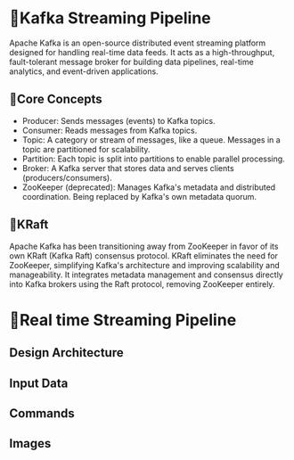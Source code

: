 # 🚩Kafka Streaming Pipeline

Apache Kafka is an open-source distributed event streaming platform designed for handling real-time data feeds. 
It acts as a high-throughput, fault-tolerant message broker for building data pipelines, real-time analytics, and event-driven applications.

## 🚩Core Concepts
  * Producer: Sends messages (events) to Kafka topics.
  * Consumer: Reads messages from Kafka topics.
  * Topic: A category or stream of messages, like a queue. Messages in a topic are partitioned for scalability.
  * Partition: Each topic is split into partitions to enable parallel processing.
  * Broker: A Kafka server that stores data and serves clients (producers/consumers).
  * ZooKeeper (deprecated): Manages Kafka's metadata and distributed coordination. Being replaced by Kafka's own metadata quorum.

## 🚩KRaft
Apache Kafka has been transitioning away from ZooKeeper in favor of its own KRaft (Kafka Raft) consensus protocol. 
KRaft eliminates the need for ZooKeeper, simplifying Kafka's architecture and improving scalability and manageability.
It integrates metadata management and consensus directly into Kafka brokers using the Raft protocol, removing ZooKeeper entirely.

# 🚩Real time Streaming Pipeline

## Design Architecture

## Input Data

## Commands 

## Images
